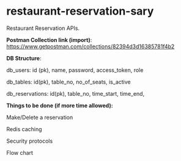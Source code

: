 # restaurant-reservation-sary

Restaurant Reservation APIs.



**Postman Collection link (import)**: https://www.getpostman.com/collections/82394d3d16385781f4b2



**DB Structure**:


db_users: id (pk), name, password, access_token, role


db_tables: id(pk), table_no, no_of_seats, is_active


db_reservations: id(pk), table_no, time_start, time_end, 



**Things to be done (if more time allowed):**


Make/Delete a reservation


Redis caching


Security protocols


Flow chart

